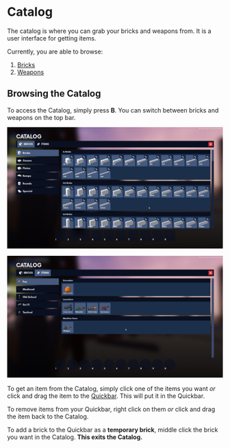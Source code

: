 # Catalog

The catalog is where you can grab your bricks and weapons from. It is a user interface for getting items.

Currently, you are able to browse:
1. [Bricks]()
2. [Weapons]()

## Browsing the Catalog

To access the Catalog, simply press **B**. You can switch between bricks and weapons on the top bar.

![Catalog with Bricks](../images/essentials/catalog_bricks.png)

![Catalog with Items](../images/essentials/catalog_items.png)

To get an item from the Catalog, simply click one of the items you want *or* click and drag the item to the [Quickbar](quickbar.md). This will put it in the Quickbar.

To remove items from your Quickbar, right click on them *or* click and drag the item back to the Catalog.

To add a brick to the Quickbar as a **temporary brick**, middle click the brick you want in the Catalog. **This exits the Catalog.**
